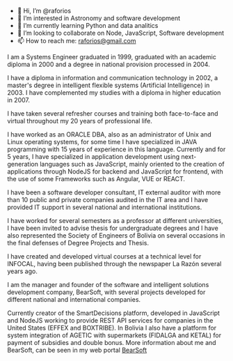 - 👋 Hi, I’m @raforios
- 👀 I’m interested in Astronomy and software development
- 🌱 I’m currently learning Python and data analitics
- 💞️ I’m looking to collaborate on Node, JavaScript, Software development
- 📫 How to reach me: raforios@gmail.com

I am a Systems Engineer graduated in 1999, graduated with an academic diploma in 2000 and a degree in national 
provision processed in 2004.

I have a diploma in information and communication technology in 2002, a master's degree in intelligent flexible systems 
(Artificial Intelligence) in 2003. I have complemented my studies with a diploma in higher education in 2007.

I have taken several refresher courses and training both face-to-face and virtual throughout my 20 years of professional life.

I have worked as an ORACLE DBA, also as an administrator of Unix and Linux operating systems, for some time I have specialized 
in JAVA programming with 15 years of experience in this language. Currently and for 5 years, I have specialized in application 
development using next-generation languages such as JavaScript, mainly oriented to the creation of applications through NodeJS 
for backend and JavaScript for frontend, with the use of some Frameworks such as Angular, VUE or REACT.

I have been a software developer consultant, IT external auditor with more than 10 public and private companies audited in the 
IT area and I have provided IT support in several national and international institutions.

I have worked for several semesters as a professor at different universities, I have been invited to advise thesis for 
undergraduate degrees and I have also represented the Society of Engineers of Bolivia on several occasions in the final defenses 
of Degree Projects and Thesis.

I have created and developed virtual courses at a technical level for INFOCAL, having been published through the newspaper 
La Razón several years ago.

I am the manager and founder of the software and intelligent solutions development company, BearSoft, with several projects developed 
for different national and international companies.

Currently creator of the SmartDecisions platform, developed in JavaScript and NodeJS working to provide REST API services for companies 
in the United States (EFFEX and BOXTRIBE). In Bolivia I also have a platform for system integration of AGETIC with supermarkets 
(FIDALGA and KETAL) for payment of subsidies and double bonus. More information about me and BearSoft, can be seen in my web portal 
[BearSoft](http://bearsoft.com.bo)
